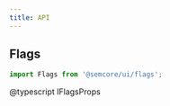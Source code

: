 ```yaml
---
title: API
---
```


## Flags

```js
import Flags from '@semcore/ui/flags';
```

@typescript IFlagsProps
